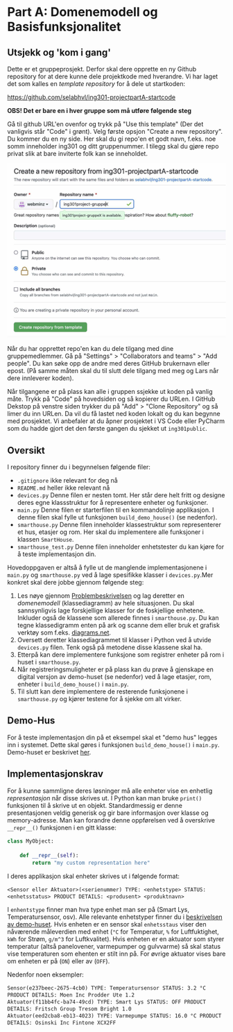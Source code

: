# Part A: Domenemodell og Basisfunksjonalitet

## Utsjekk og 'kom i gang'

Dette er et gruppeprosjekt.
Derfor skal dere opprette en ny Github repository for at dere kunne dele projektkode med hverandre.
Vi har laget det som kalles en _template repository_ for å dele ut startkoden:

https://github.com/selabhvl/ing301-projectpartA-startcode

**OBS! Det er bare en i hver gruppe som må utføre følgende steg**

Gå til github URL'en ovenfor og trykk på "Use this template" (Der det vanligvis står "Code" i grønt).
Velg første opsjon "Create a new repository".
Du kommer du en ny side.
Her skal du gi repo'en et godt navn, f.eks. noe somm inneholder ing301 og ditt gruppenummer.
I tilegg skal du gjøre repo privat slik at bare inviterte folk kan se inneholdet.

![Skjermmbildet: Create from Templae](../resources/images/skjermbildet-template-repo.jpg)

Når du har opprettet repo'en kan du dele tilgang med dine gruppemedlemmer.
Gå på "Settings" > "Collaborators and teams" > "Add people".
Du kan søke opp de andre med deres GitHub brukernavn eller epost.
(På samme måten skal du til slutt dele tilgang med meg og Lars når dere innleverer koden).

Når tilgangene er på plass kan alle i gruppen ssjekke ut koden på vanlig måte.
Trykk på "Code" på hovedsiden og så kopierer du URLen.
I GitHub Dekstop på venstre siden trykker du på "Add" > "Clone Repository" og så limer du inn URLen.
Da vil du få lastet ned koden lokalt og du kan begynne med prosjektet.
Vi anbefaler at du åpner prosjektet i VS Code eller PyCharm som du hadde gjort det den første gangen du sjekket ut `ing301public`.

## Oversikt

I repository finner du i begynnelsen følgende filer:
- `.gitignore` ikke relevant for deg nå
- `README.md` heller ikke relevant nå
- `devices.py` Denne filen er nesten tomt. Her står dere helt fritt og designe deres egne klassstruktur for å representere enheter og funksjoner.
- `main.py` Denne filen er starterfilen til en kommandolinje applikasjon. I denne filen skal fylle ut funksjonen `build_demo_house()` (se nedenfor).
- `smarthouse.py` Denne filen inneholder klassestruktur som representerer et hus, etasjer og rom. Her skal du implementere alle funksjoner i klassen `SmartHouse`.
- `smarthouse_test.py` Denne filen inneholder enhetstester du kan kjøre for å teste implementasjon din.

Hovedoppgaven er altså å fylle ut de manglende implementasjonene i `main.py` og `smarthouse.py` ved å lage spesifikke klasser i `devices.py`.Mer konkret skal dere jobbe gjennom følgende steg:

1. Les nøye gjennom [Problembeskrivelsen](./index.md) og lag deretter en _domenemodell_ (klassediagramm) av hele situasjonen. Du skal sannsynligvis lage forskjellige klasser for de foskjellige enhetene. Inkluder også de klassene som allerede finnes i `smarthouse.py`. Du kan tegne klassedigramm enten på ark og scanne dem eller bruk et grafisk verktøy som f.eks. [diagrams.net](https://www.diagrams.net/).
2. Oversett deretter klassediagrammet til klasser i Python ved å utvide `devices.py` filen. Tenk også på metodene disse klassene skal ha.
3. Etterpå kan dere implementere funksjone som registrer enheter på rom i huset i `smarthouse.py`.
4. Når registreringsmuligheter er på plass kan du prøve å gjenskape en digital versjon av demo-huset (se nedenfor) ved å lage etasjer, rom, enheter i `build_demo_house()` i `main.py`.
5. Til slutt kan dere implementere de resterende funksjonene i `smarthouse.py` og kjører testene for å sjekke om alt virker.


## Demo-Hus

For å teste implementasjon din på et eksempel skal et "demo hus" legges inn i systemet.
Dette skal gøres i funksjonen `build_demo_house()` i `main.py`.
Demo-huset er beskrivet [her](./demo.md).

## Implementasjonskrav

For å kunne sammligne deres løsninger må alle enheter vise en enhetlig _representasjon_ når disse skrives ut.
I Python kan man bruke `print()` funksjonen til å skrive ut en objekt.
Standardmessig er denne presentasjonen veldig generisk og gir bare informasjon over klasse og memory-adresse.
Man kan forandre denne oppførelsen ved å overskrive ``__repr__()`` funksjonen i en gitt klasse:
```python
class MyObject:
    
    def __repr__(self):
        return "my custom representation here"
```
I deres applikasjon skal enheter skrives ut i følgende format:
```
<Sensor eller Aktuator>(<serienummer) TYPE: <enhetstype> STATUS: <enhetsstatus> PRODUCT DETAILS: <produsent> <produktnavn>
```
I `enhentstype` finner man hva type enhet man ser på (Smart Lys, Temperatursensor, osv).
Alle relevante enhetstyper finner du i [beskrivelsen av demo-huset](./demo.md).
Hvis enheten er en sensor skal `enhetsstaus` viser den nåværende måleverdien med enhet (`°C` for Temperatur, `%` for Luftfuktighet, `kWh` for Strøm, `g/m^3` for Luftkvalitet).
Hvis enheten er en aktuator som styrer temperatur (altså panelovener, varmepumper og gulvvarme) så skal status vise temperaturen som ehenten er stilt inn på.
For øvrige aktuator vises bare om enheten er på (`ON`) eller av (`OFF`). 

Nedenfor noen eksempler:
```
Sensor(e237beec-2675-4cb0) TYPE: Temperatursensor STATUS: 3.2 °C PRODUCT DETAILS: Moen Inc Prodder Ute 1.2
Aktuator(f11bb4fc-ba74-49cd) TYPE: Smart Lys STATUS: OFF PRODUCT DETAILS: Fritsch Group Tresom Bright 1.0
Aktuator(eed2cba8-eb13-4023) TYPE: Varmepumpe STATUS: 16.0 °C PRODUCT DETAILS: Osinski Inc Fintone XCX2FF
```
